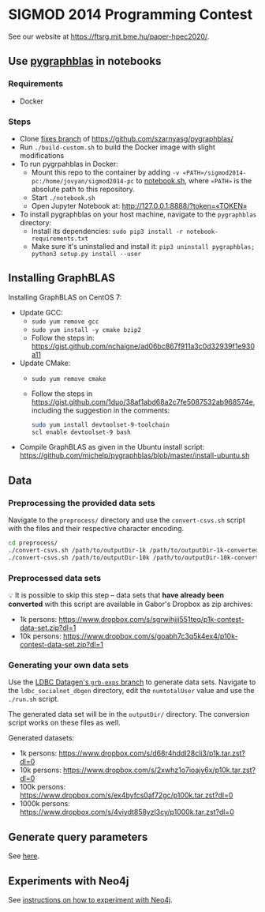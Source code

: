 # SIGMOD 2014 Programming Contest

See our website at <https://ftsrg.mit.bme.hu/paper-hpec2020/>.

## Use [pygraphblas](https://github.com/michelp/pygraphblas) in notebooks

### Requirements
- Docker

### Steps
- Clone [fixes branch](https://github.com/szarnyasg/pygraphblas/tree/fixes) of https://github.com/szarnyasg/pygraphblas/
- Run `./build-custom.sh` to build the Docker image with slight modifications
- To run pygrpahblas in Docker:
    - Mount this repo to the container by adding `-v «PATH»/sigmod2014-pc:/home/jovyan/sigmod2014-pc` to [notebook.sh](https://github.com/szarnyasg/pygraphblas/blob/fixes/notebook.sh), where `«PATH»` is the absolute path to this repository.
    - Start `./notebook.sh`
    - Open Jupyter Notebook at: http://127.0.0.1:8888/?token=«TOKEN»
- To install pygraphblas on your host machine, navigate to the `pygraphblas` directory:
    - Install its dependencies: `sudo pip3 install -r notebook-requirements.txt`
    - Make sure it's uninstalled and install it: `pip3 uninstall pygraphblas; python3 setup.py install --user`

## Installing GraphBLAS

Installing GraphBLAS on CentOS 7:

- Update GCC:
  - `sudo yum remove gcc`
  - `sudo yum install -y cmake bzip2`
  - Follow the steps in: <https://gist.github.com/nchaigne/ad06bc867f911a3c0d32939f1e930a11>
- Update CMake:
  - `sudo yum remove cmake`
  - Follow the steps in <https://gist.github.com/1duo/38af1abd68a2c7fe5087532ab968574e>, including the suggestion in the comments:

    ```bash
    sudo yum install devtoolset-9-toolchain
    scl enable devtoolset-9 bash
    ```
- Compile GraphBLAS as given in the Ubuntu install script: <https://github.com/michelp/pygraphblas/blob/master/install-ubuntu.sh>

## Data

### Preprocessing the provided data sets

Navigate to the `preprocess/` directory and use the `convert-csvs.sh` script with the files and their respective character encoding.

```bash
cd preprocess/
./convert-csvs.sh /path/to/outputDir-1k /path/to/outputDir-1k-converted macintosh
./convert-csvs.sh /path/to/outputDir-10k /path/to/outputDir-10k-converted
```

### Preprocessed data sets

:bulb: It is possible to skip this step – data sets that **have already been converted** with this script are available in Gabor's Dropbox as zip archives:

* 1k persons:  <https://www.dropbox.com/s/sgrwihjji551teq/p1k-contest-data-set.zip?dl=1>
* 10k persons: <https://www.dropbox.com/s/goabh7c3q5k4ex4/p10k-contest-data-set.zip?dl=1>

### Generating your own data sets

Use the [LDBC Datagen's `grb-exps` branch](https://github.com/ldbc/ldbc_snb_datagen/tree/grb-exps) to generate data sets. Navigate to the `ldbc_socialnet_dbgen` directory, edit the `numtotalUser` value and use the `./run.sh` script.

The generated data set will be in the `outputDir/` directory. The conversion script works on these files as well.

Generated datasets:

* 1k persons:    <https://www.dropbox.com/s/d68r4hddl28cli3/p1k.tar.zst?dl=0>
* 10k persons:   <https://www.dropbox.com/s/2xwhz1o7ioajy6x/p10k.tar.zst?dl=0>
* 100k persons:  <https://www.dropbox.com/s/ex4byfcs0af72gc/p100k.tar.zst?dl=0>
* 1000k persons: <https://www.dropbox.com/s/4viydt858yzl3cy/p1000k.tar.zst?dl=0>

## Generate query parameters

See [here](cpp/README.md#generate-new-query-parameters).

## Experiments with Neo4j

See [instructions on how to experiment with Neo4j](neo4j.md).
